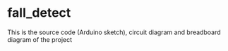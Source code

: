 # fall_detect
This is the source code (Arduino sketch), circuit diagram and breadboard diagram of the project
